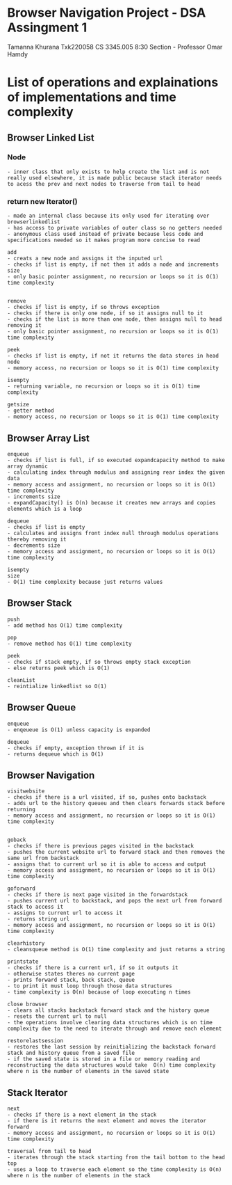 # Browser Navigation Project - DSA Assingment 1

Tamanna Khurana
Txk220058
CS 3345.005
8:30 Section - Professor Omar Hamdy 

# List of operations and explainations of implementations and time complexity
## Browser Linked List
### Node<T> 
    - inner class that only exists to help create the list and is not really used elsewhere, it is made public because stack iterator needs to acess the prev and next nodes to traverse from tail to head

### return new Iterator<T>() 
    - made an internal class because its only used for iterating over browserlinkedlist
    - has access to private variables of outer class so no getters needed
    - anonymous class used instead of private because less code and specifications needed so it makes program more concise to read

    add
    - creats a new node and assigns it the inputed url 
    - checks if list is empty, if not then it adds a node and increments size
    - only basic pointer assignment, no recursion or loops so it is O(1) time complexity


    remove
    - checks if list is empty, if so throws exception
    - checks if there is only one node, if so it assigns null to it
    - checks if the list is more than one node, then assigns null to head removing it
    - only basic pointer assignment, no recursion or loops so it is O(1) time complexity

    peek
    - checks if list is empty, if not it returns the data stores in head node
    - memory access, no recursion or loops so it is O(1) time complexity

    isempty
    - returning variable, no recursion or loops so it is O(1) time complexity

    getsize
    - getter method
    - memory access, no recursion or loops so it is O(1) time complexity

## Browser Array List
    enqueue
    - checks if list is full, if so executed expandcapacity method to make array dynamic
    - calculating index through modulus and assigning rear index the given data
    - memory access and assignment, no recursion or loops so it is O(1) time complexity
    - increments size
    - expandCapacity() is O(n) because it creates new arrays and copies elements which is a loop

    dequeue
    - checks if list is empty
    - calculates and assigns front index null through modulus operations thereby removing it
    - decrements size
    - memory access and assignment, no recursion or loops so it is O(1) time complexity

    isempty
    size
    - O(1) time complexity because just returns values 

## Browser Stack
    push
    - add method has O(1) time complexity

    pop
    - remove method has O(1) time complexity

    peek
    - checks if stack empty, if so throws empty stack exception 
    - else returns peek which is O(1)

    cleanList
    - reintialize linkedlist so O(1)

## Browser Queue
    enqueue
    - enqeueue is O(1) unless capacity is expanded

    dequeue
    - checks if empty, exception thrown if it is 
    - returns dequeue which is O(1)

## Browser Navigation 
    visitwebsite
    - checks if there is a url visited, if so, pushes onto backstack
    - adds url to the history queueu and then clears forwards stack before returning 
    - memory access and assignment, no recursion or loops so it is O(1) time complexity


    goback
    - checks if there is previous pages visited in the backstack
    - pushes the current website url to forward stack and then removes the same url from backstack 
    - assigns that to current url so it is able to access and output
    - memory access and assignment, no recursion or loops so it is O(1) time complexity

    goforward
    - checks if there is next page visited in the forwardstack 
    - pushes current url to backstack, and pops the next url from forward stack to access it
    - assigns to current url to access it 
    - returns string url 
    - memory access and assignment, no recursion or loops so it is O(1) time complexity

    clearhistory
    - cleansqueue method is O(1) time complexity and just returns a string

    printstate
    - checks if there is a current url, if so it outputs it 
    - otherwise states theres no current page
    - prints forward stack, back stack, queue
    - to print it must loop through those data structures
    - time complexity is O(n) because of loop executing n times

    close browser  
    - clears all stacks backstack forward stack and the history queue  
    - resets the current url to null  
    - the operations involve clearing data structures which is on time complexity due to the need to iterate through and remove each element  

    restorelastsession  
    - restores the last session by reinitializing the backstack forward stack and history queue from a saved file  
    - if the saved state is stored in a file or memory reading and reconstructing the data structures would take  O(n) time complexity where n is the number of elements in the saved state  

## Stack Iterator 
    next  
    - checks if there is a next element in the stack  
    - if there is it returns the next element and moves the iterator forward  
    - memory access and assignment, no recursion or loops so it is O(1) time complexity  

    traversal from tail to head  
    - iterates through the stack starting from the tail bottom to the head top  
    - uses a loop to traverse each element so the time complexity is O(n) where n is the number of elements in the stack  

